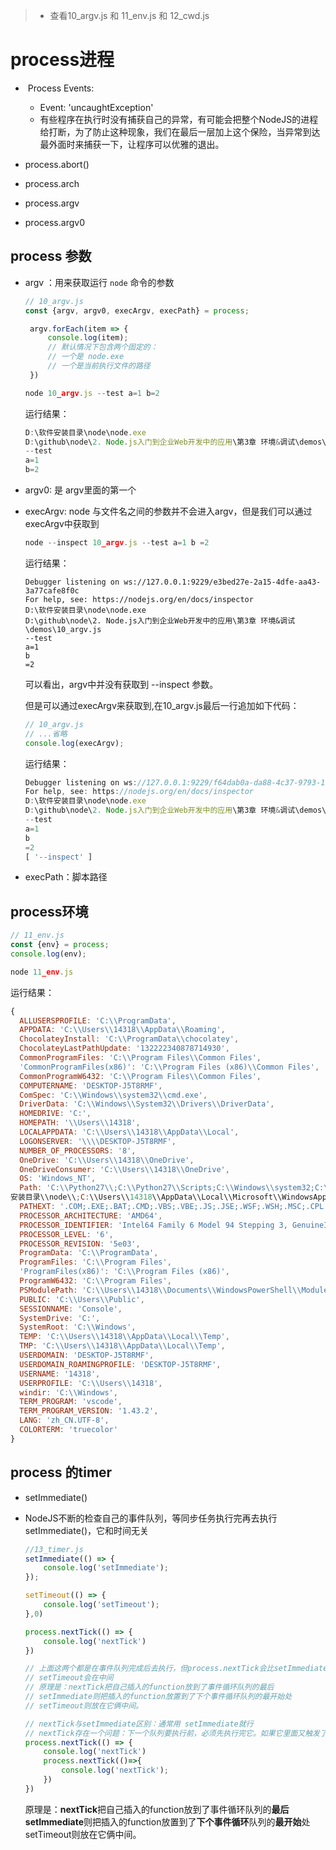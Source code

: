 > - 查看10_argv.js 和 11_env.js 和 12_cwd.js

# process进程 

- ​	Process Events:
  - Event: 'uncaughtException'
  - 有些程序在执行时没有捕获自己的异常，有可能会把整个NodeJS的进程给打断，为了防止这种现象，我们在最后一层加上这个保险，当异常到达最外面时来捕获一下，让程序可以优雅的退出。

- process.abort()
- process.arch
- process.argv
- process.argv0



## process 参数

- argv ：用来获取运行 `node` 命令的参数

  ```js
  // 10_argv.js 
  const {argv, argv0, execArgv, execPath} = process;
  
   argv.forEach(item => {
       console.log(item);
       // 默认情况下包含两个固定的：
       // 一个是 node.exe
       // 一个是当前执行文件的路径
   })
  ```

  ```js
  node 10_argv.js --test a=1 b=2
  ```

  运行结果：

  ```js
  D:\软件安装目录\node\node.exe
  D:\github\node\2. Node.js入门到企业Web开发中的应用\第3章 环境&调试\demos\10_argv.js
  --test
  a=1
  b=2
  ```

- argv0: 是 argv里面的第一个

  

- execArgv: node 与文件名之间的参数并不会进入argv，但是我们可以通过 execArgv中获取到

  ```js
  node --inspect 10_argv.js --test a=1 b =2
  ```

  运行结果：

  ```
  Debugger listening on ws://127.0.0.1:9229/e3bed27e-2a15-4dfe-aa43-3a77cafe8f0c
  For help, see: https://nodejs.org/en/docs/inspector
  D:\软件安装目录\node\node.exe
  D:\github\node\2. Node.js入门到企业Web开发中的应用\第3章 环境&调试\demos\10_argv.js
  --test
  a=1
  b
  =2
  ```

  可以看出，argv中并没有获取到 --inspect 参数。

  但是可以通过execArgv来获取到,在10_argv.js最后一行追加如下代码：

  ```js
  // 10_argv.js 
  // ...省略
  console.log(execArgv);
  ```

  运行结果：

  ```js
  Debugger listening on ws://127.0.0.1:9229/f64dab0a-da88-4c37-9793-16d550efe17b
  For help, see: https://nodejs.org/en/docs/inspector
  D:\软件安装目录\node\node.exe
  D:\github\node\2. Node.js入门到企业Web开发中的应用\第3章 环境&调试\demos\10_argv.js
  --test
  a=1
  b
  =2
  [ '--inspect' ]
  ```

- execPath：脚本路径



## process环境

```js
// 11_env.js
const {env} = process;
console.log(env);
```

```js
node 11_env.js
```

运行结果：

```js
{
  ALLUSERSPROFILE: 'C:\\ProgramData',
  APPDATA: 'C:\\Users\\14318\\AppData\\Roaming',
  ChocolateyInstall: 'C:\\ProgramData\\chocolatey',
  ChocolateyLastPathUpdate: '132222340878714930',
  CommonProgramFiles: 'C:\\Program Files\\Common Files',
  'CommonProgramFiles(x86)': 'C:\\Program Files (x86)\\Common Files',
  CommonProgramW6432: 'C:\\Program Files\\Common Files',
  COMPUTERNAME: 'DESKTOP-J5T8RMF',
  ComSpec: 'C:\\Windows\\system32\\cmd.exe',
  DriverData: 'C:\\Windows\\System32\\Drivers\\DriverData',
  HOMEDRIVE: 'C:',
  HOMEPATH: '\\Users\\14318',
  LOCALAPPDATA: 'C:\\Users\\14318\\AppData\\Local',
  LOGONSERVER: '\\\\DESKTOP-J5T8RMF',
  NUMBER_OF_PROCESSORS: '8',
  OneDrive: 'C:\\Users\\14318\\OneDrive',
  OneDriveConsumer: 'C:\\Users\\14318\\OneDrive',
  OS: 'Windows_NT',
  Path: 'C:\\Python27\\;C:\\Python27\\Scripts;C:\\Windows\\system32;C:\\Windows;C:\\Windows\\System32\\Wbem;C:\\Windows\\System32\\WindowsPowerShell\\v1.0\\;C:\\Windows\\System32\\OpenSSH\\;D:\\软件安装目录\\git\\Git\\cmd;C:\\ProgramData\\chocolatey\\bin;D:\\软件 
安装目录\\node\\;C:\\Users\\14318\\AppData\\Local\\Microsoft\\WindowsApps;;D:\\软件安装目录\\vscode\\Microsoft VS Code\\bin;C:\\Users\\14318\\AppData\\Roaming\\npm',
  PATHEXT: '.COM;.EXE;.BAT;.CMD;.VBS;.VBE;.JS;.JSE;.WSF;.WSH;.MSC;.CPL',
  PROCESSOR_ARCHITECTURE: 'AMD64',
  PROCESSOR_IDENTIFIER: 'Intel64 Family 6 Model 94 Stepping 3, GenuineIntel',
  PROCESSOR_LEVEL: '6',
  PROCESSOR_REVISION: '5e03',
  ProgramData: 'C:\\ProgramData',
  ProgramFiles: 'C:\\Program Files',
  'ProgramFiles(x86)': 'C:\\Program Files (x86)',
  ProgramW6432: 'C:\\Program Files',
  PSModulePath: 'C:\\Users\\14318\\Documents\\WindowsPowerShell\\Modules;C:\\Program Files\\WindowsPowerShell\\Modules;C:\\Windows\\system32\\WindowsPowerShell\\v1.0\\Modules',
  PUBLIC: 'C:\\Users\\Public',
  SESSIONNAME: 'Console',
  SystemDrive: 'C:',
  SystemRoot: 'C:\\Windows',
  TEMP: 'C:\\Users\\14318\\AppData\\Local\\Temp',
  TMP: 'C:\\Users\\14318\\AppData\\Local\\Temp',
  USERDOMAIN: 'DESKTOP-J5T8RMF',
  USERDOMAIN_ROAMINGPROFILE: 'DESKTOP-J5T8RMF',
  USERNAME: '14318',
  USERPROFILE: 'C:\\Users\\14318',
  windir: 'C:\\Windows',
  TERM_PROGRAM: 'vscode',
  TERM_PROGRAM_VERSION: '1.43.2',
  LANG: 'zh_CN.UTF-8',
  COLORTERM: 'truecolor'
}
```



## process 的timer

- setImmediate()

- NodeJS不断的检查自己的事件队列，等同步任务执行完再去执行setImmediate()，它和时间无关

  ```js
  //13_timer.js
  setImmediate(() => {
      console.log('setImmediate');
  });
  
  setTimeout(() => {
      console.log('setTimeout');
  },0)
  
  process.nextTick(() => {
      console.log('nextTick')
  })
  
  // 上面这两个都是在事件队列完成后去执行，但process.nextTick会比setImmediate执行的早
  // setTimeout会在中间
  // 原理是：nextTick把自己插入的function放到了事件循环队列的最后
  // setImmediate则把插入的function放置到了下个事件循环队列的最开始处
  // setTimeout则放在它俩中间。
  
  // nextTick与setImmediate区别：通常用 setImmediate就行
  // nextTick存在一个问题：下一个队列要执行前，必须先执行完它。如果它里面又触发了另一个nextTick,或者在它里面写了循环，就会导致正常的异步操作没有机会得到执行。所以在用nextTick时一定要慎重。除非特意要在异步IO之前做这些操作，否则我们用setImmediate就可以了。
  process.nextTick(() => {
      console.log('nextTick')
      process.nextTick(()=>{
          console.log('nextTick');
      })
  })
  ```

  原理是：**nextTick**把自己插入的function放到了事件循环队列的**最后**
  **setImmediate**则把插入的function放置到了**下个事件循环**队列的**最开始**处
  setTimeout则放在它俩中间。